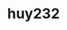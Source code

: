 ---
title: huy232
github: https://github.com/huy232
mode: dark
transition: 3s
archetype:
- Anime
- GIF
---